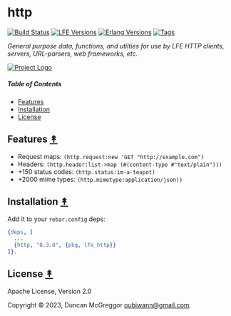 # http

[![Build Status][gh-actions-badge]][gh-actions]
[![LFE Versions][lfe badge]][lfe]
[![Erlang Versions][erlang badge]][versions]
[![Tags][github tags badge]][github tags]

*General purpose data, functions, and utilties for use by LFE HTTP clients, servers, URL-parsers, web frameworks, etc.*

[![Project Logo][logo]][logo-large]

##### Table of Contents

* [Features](#features-)
* [Installation](#installation--)
* [License](#license-)

## Features [&#x219F;](#table-of-contents)

* Request maps: `(http.request:new 'GET "http://example.com")`
* Headers: `(http.header:list->map (#(content-type #"text/plain")))`
* +150 status codes: `(http.status:im-a-teapot)`
* +2000 mime types: `(http.mimetype:application/json))`

## Installation [&#x219F;](#contents)

Add it to your ``rebar.config`` deps:

```erlang
{deps, [
  ...
  {http, "0.3.0", {pkg, lfe_http}}
]}.
```

## License [&#x219F;](#table-of-contents)

Apache License, Version 2.0

Copyright © 2023, Duncan McGreggor <oubiwann@gmail.com>.

[//]: ---Named-Links---

[logo]: https://avatars1.githubusercontent.com/u/3434967?s=250
[logo-large]: https://avatars1.githubusercontent.com/u/3434967
[gh-actions-badge]: https://github.com/lfex/http/workflows/ci%2Fcd/badge.svg
[gh-actions]: https://github.com/lfex/http/actions
[lfe]: https://github.com/lfe/lfe
[lfe badge]: https://img.shields.io/badge/lfe-2.1-blue.svg
[erlang badge]: https://img.shields.io/badge/erlang-21%20to%2026-blue.svg
[versions]: https://github.com/lfex/http/blob/master/.github/workflows/cicd.yml
[github tags]: https://github.com/lfex/http/tags
[github tags badge]: https://img.shields.io/github/tag/lfex/http.svg
